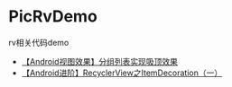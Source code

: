 # PicRvDemo
rv相关代码demo
* [【Android视图效果】分组列表实现吸顶效果](https://www.jianshu.com/p/7b5607a7fbe1)
* [【Android进阶】RecyclerView之ItemDecoration（一）](https://www.jianshu.com/p/fe94636ef3d6)
